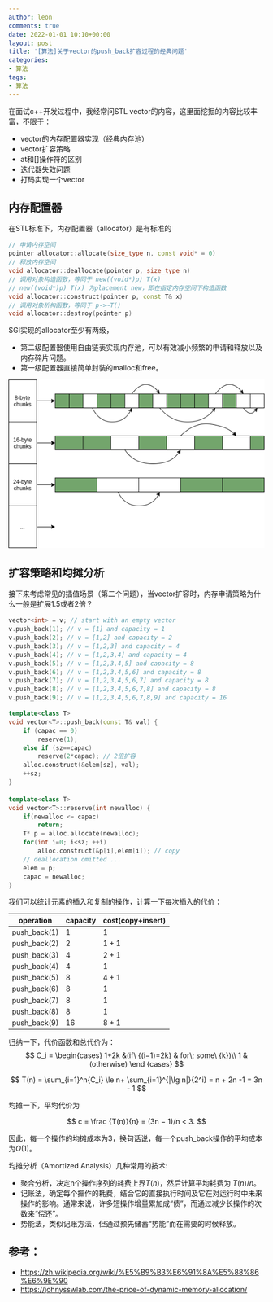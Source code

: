 ```yaml
---
author: leon
comments: true
date: 2022-01-01 10:10+00:00
layout: post
title: '[算法]关于vector的push_back扩容过程的经典问题'
categories:
- 算法
tags:
- 算法
---
```


在面试c++开发过程中，我经常问STL vector的内容，这里面挖掘的内容比较丰富，不限于：
- vector的内存配置器实现（经典内存池）
- vector扩容策略
- at和[]操作符的区别
- 迭代器失效问题
- 打码实现一个vector

## 内存配置器

在STL标准下，内存配置器（allocator）是有标准的
```c++
// 申请内存空间
pointer allocator::allocate(size_type n, const void* = 0)
// 释放内存空间
void allocator::deallocate(pointer p, size_type n)
// 调用对象构造函数，等同于 new((void*)p) T(x) 
// new((void*)p) T(x) 为placement new，即在指定内存空间下构造函数
void allocator::construct(pointer p, const T& x)
// 调用对象析构函数，等同于 p->~T()
void allocator::destroy(pointer p)
```
SGI实现的allocator至少有两级，
- 第二级配置器使用自由链表实现内存池，可以有效减小频繁的申请和释放以及内存碎片问题。
- 第一级配置器直接简单封装的malloc和free。


![](/images/cpp-allocator-design.jpg)

## 扩容策略和均摊分析

接下来考虑常见的插值场景（第二个问题），当vector扩容时，内存申请策略为什么一般是扩展1.5或者2倍？

```c++
vector<int> = v; // start with an empty vector
v.push_back(1); // v = [1] and capacity = 1
v.push_back(2); // v = [1,2] and capacity = 2
v.push_back(3); // v = [1,2,3] and capacity = 4
v.push_back(4); // v = [1,2,3,4] and capacity = 4
v.push_back(5); // v = [1,2,3,4,5] and capacity = 8
v.push_back(6); // v = [1,2,3,4,5,6] and capacity = 8
v.push_back(7); // v = [1,2,3,4,5,6,7] and capacity = 8
v.push_back(8); // v = [1,2,3,4,5,6,7,8] and capacity = 8
v.push_back(9); // v = [1,2,3,4,5,6,7,8,9] and capacity = 16
```

```c++
template<class T>
void vector<T>::push_back(const T& val) {
    if (capac == 0) 
        reserve(1);
    else if (sz==capac) 
        reserve(2*capac); // 2倍扩容
    alloc.construct(&elem[sz], val); 
    ++sz;
}

template<class T>
void vector<T>::reserve(int newalloc) {
    if(newalloc <= capac) 
        return;
    T* p = alloc.allocate(newalloc);
    for(int i=0; i<sz; ++i)
        alloc.construct(&p[i],elem[i]); // copy
    // deallocation omitted ...
    elem = p;
    capac = newalloc;
}

```

我们可以统计元素的插入和复制的操作，计算一下每次插入的代价：

|operation|capacity|cost(copy+insert)|
|-|-|-|
|push_back(1)|1| 1
|push_back(2)|2| 1 + 1
|push_back(3)|4| 2 + 1
|push_back(4)|4| 1
|push_back(5)|8| 4 + 1
|push_back(6)|8| 1
|push_back(7)|8| 1
|push_back(8)|8| 1
|push_back(9)|16| 8 + 1

归纳一下，代价函数和总代价为：  
$$
C_i = \begin{cases}
    1+2k &(if\ {(i−1)=2k} & for\; some\ {k})\\
    1 &(otherwise)
\end {cases}
$$

$$
T(n) = \sum_{i=1}^n{C_i} \le n+ \sum_{i=1}^{|\lg n|}{2^i} = n + 2n -1 = 3n - 1
$$

均摊一下，平均代价为

$$
c = \frac {T(n)}{n} = (3n − 1)/n < 3.
$$

因此，每一个操作的均摊成本为3，换句话说，每一个push_back操作的平均成本为$O(1)$。

均摊分析（Amortized Analysis）几种常用的技术:
- 聚合分析，决定n个操作序列的耗费上界$T(n)$，然后计算平均耗费为 $T(n)/n$。
- 记账法，确定每个操作的耗费，结合它的直接执行时间及它在对运行时中未来操作的影响。通常来说，许多短操作增量累加成“债”，而通过减少长操作的次数来“偿还”。
- 势能法，类似记账方法，但通过预先储蓄“势能”而在需要的时候释放。

## 参考： 
- https://zh.wikipedia.org/wiki/%E5%B9%B3%E6%91%8A%E5%88%86%E6%9E%90
- https://johnysswlab.com/the-price-of-dynamic-memory-allocation/

